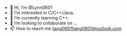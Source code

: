 - 👋 Hi, I’m @Lynn0601
- 👀 I’m interested in C/C++/Java.
- 🌱 I’m currently learning C++.
- 💞️ I’m looking to collaborate on ...
- 📫 How to reach me liang0601liang0601@outlook.com

<!---
Lynn0601/Lynn0601 is a ✨ special ✨ repository because its `README.md` (this file) appears on your GitHub profile.
You can click the Preview link to take a look at your changes.
--->
